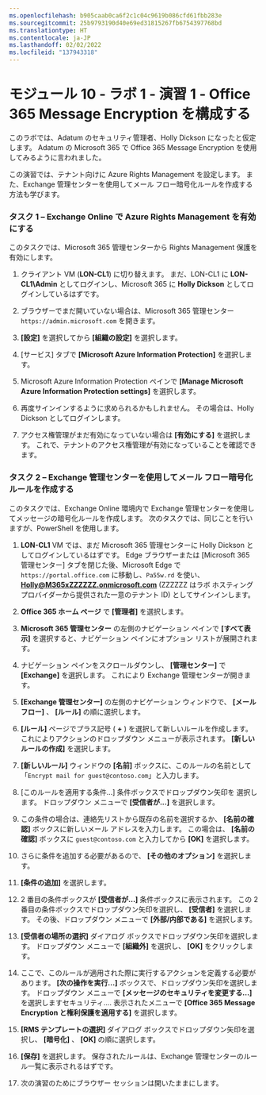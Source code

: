 ```yaml
---
ms.openlocfilehash: b905caab0ca6f2c1c04c9619b086cfd61fbb283e
ms.sourcegitcommit: 25b9793190d40e69ed31815267fb6754397768bd
ms.translationtype: HT
ms.contentlocale: ja-JP
ms.lasthandoff: 02/02/2022
ms.locfileid: "137943318"
---
```

# <a name="module-10---lab-1---exercise-1---configure-office-365-message-encryption"></a>モジュール 10 - ラボ 1 - 演習 1 - Office 365 Message Encryption を構成する


このラボでは、Adatum のセキュリティ管理者、Holly Dickson になったと仮定します。 Adatum の Microsoft 365 で Office 365 Message Encryption を使用してみるように言われました。

この演習では、テナント向けに Azure Rights Management を設定します。 また、Exchange 管理センターを使用してメール フロー暗号化ルールを作成する方法も学びます。

### <a name="task-1--enable-azure-rights-management-for-exchange-online"></a>タスク 1 – Exchange Online で Azure Rights Management を有効にする

このタスクでは、Microsoft 365 管理センターから Rights Management 保護を有効にします。 
 
1. クライアント VM (**LON-CL1**) に切り替えます。 まだ、LON-CL1 に **LON-CL1\Admin** としてログインし、Microsoft 365 に **Holly Dickson** としてログインしているはずです。 

2. ブラウザーでまだ開いていない場合は、Microsoft 365 管理センター `https://admin.microsoft.com` を開きます。

3. **[設定]** を選択してから **[組織の設定]** を選択します。

4. [サービス] タブで **[Microsoft Azure Information Protection]** を選択します。

5. Microsoft Azure Information Protection ペインで **[Manage Microsoft Azure Information Protection settings]** を選択します。

6. 再度サインインするように求められるかもしれません。  その場合は、Holly Dickson としてログインします。

7. アクセス権管理がまだ有効になっていない場合は **[有効にする]** を選択します。 これで、テナントのアクセス権管理が有効になっていることを確認できます。
  

### <a name="task-2--create-a-mail-flow-encryption-rule-using-the-exchange-admin-center"></a>タスク 2 – Exchange 管理センターを使用してメール フロー暗号化ルールを作成する

このタスクでは、Exchange Online 環境内で Exchange 管理センターを使用してメッセージの暗号化ルールを作成します。 次のタスクでは、同じことを行いますが、PowerShell を使用します。 

1. **LON-CL1** VM では、まだ Microsoft 365 管理センターに Holly Dickson としてログインしているはずです。 Edge ブラウザーまたは [Microsoft 365 管理センター] タブを閉じた後、Microsoft Edge で `https://portal.office.com` に移動し、`Pa55w.rd` を使い、 **Holly@M365xZZZZZZ.onmicrosoft.com** (ZZZZZZ はラボ ホスティング プロバイダーから提供された一意のテナント ID) としてサインインします。 

2. **Office 365 ホーム ページ** で **[管理者]** を選択します。

3. **Microsoft 365 管理センター** の左側のナビゲーション ペインで **[すべて表示]** を選択すると、ナビゲーション ペインにオプション リストが展開されます。 

4. ナビゲーション ペインをスクロールダウンし、 **[管理センター]** で **[Exchange]** を選択します。 これにより Exchange 管理センターが開きます。

5. **[Exchange 管理センター]** の左側のナビゲーション ウィンドウで、 **[メール フロー]** 、 **[ルール]** の順に選択します。

6. **[ルール]** ページでプラス記号 ( **+** ) を選択して新しいルールを作成します。 これによりアクションのドロップダウン メニューが表示されます。 **[新しいルールの作成]** を選択します。

7. **[新しいルール]** ウィンドウの **[名前]** ボックスに、このルールの名前として「`Encrypt mail for guest@contoso.com`」と入力します。

8. [このルールを適用する条件...] 条件ボックスでドロップダウン矢印を 選択します。 ドロップダウン メニューで **[受信者が...]** を選択します。 

9. この条件の場合は、連絡先リストから既存の名前を選択するか、 **[名前の確認]** ボックスに新しいメール アドレスを入力します。 この場合は、 **[名前の確認]** ボックスに `guest@contoso.com` と入力してから **[OK]** を選択します。

10. さらに条件を追加する必要があるので、 **[その他のオプション]** を選択します。

11. **[条件の追加]** を選択します。 

12. 2 番目の条件ボックスが **[受信者が...]** 条件ボックスに表示されます。 この 2 番目の条件ボックスでドロップダウン矢印を選択し、 **[受信者]** を選択します。 その後、ドロップダウン メニューで **[外部/内部である]** を選択します。

13. **[受信者の場所の選択]** ダイアログ ボックスでドロップダウン矢印を選択します。 ドロップダウン メニューで **[組織外]** を選択し、 **[OK]** をクリックします。 

14. ここで、このルールが適用された際に実行するアクションを定義する必要があります。 **[次の操作を実行...]** ボックスで、ドロップダウン矢印を選択します。 ドロップダウン メニューで **[メッセージのセキュリティを変更する...]** を選択しますセキュリティ…. 表示されたメニューで **[Office 365 Message Encryption と権利保護を適用する]** を選択します。

15. **[RMS テンプレートの選択]** ダイアログ ボックスでドロップダウン矢印を選択し、 **[暗号化]** 、 **[OK]** の順に選択します。

16. **[保存]** を選択します。 保存されたルールは、Exchange 管理センターのルール一覧に表示されるはずです。

4. 次の演習のためにブラウザー セッションは開いたままにします。
